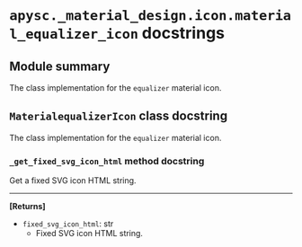# `apysc._material_design.icon.material_equalizer_icon` docstrings

## Module summary

The class implementation for the `equalizer` material icon.

## `MaterialequalizerIcon` class docstring

The class implementation for the `equalizer` material icon.

### `_get_fixed_svg_icon_html` method docstring

Get a fixed SVG icon HTML string.<hr>

**[Returns]**

- `fixed_svg_icon_html`: str
  - Fixed SVG icon HTML string.